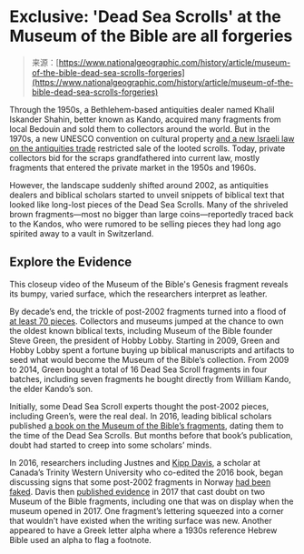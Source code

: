 <!--yml
category: 未分类
date: 2024-05-27 14:27:25
-->

# Exclusive: 'Dead Sea Scrolls' at the Museum of the Bible are all forgeries

> 来源：[https://www.nationalgeographic.com/history/article/museum-of-the-bible-dead-sea-scrolls-forgeries](https://www.nationalgeographic.com/history/article/museum-of-the-bible-dead-sea-scrolls-forgeries)

Through the 1950s, a Bethlehem-based antiquities dealer named Khalil Iskander Shahin, better known as Kando, acquired many fragments from local Bedouin and sold them to collectors around the world. But in the 1970s, a new UNESCO convention on cultural property [and a new Israeli law on the antiquities trade](http://www.antiquities.org.il/Article_eng.aspx?sec_id=42&subj_id=228&id=447) restricted sale of the looted scrolls. Today, private collectors bid for the scraps grandfathered into current law, mostly fragments that entered the private market in the 1950s and 1960s.

However, the landscape suddenly shifted around 2002, as antiquities dealers and biblical scholars started to unveil snippets of biblical text that looked like long-lost pieces of the Dead Sea Scrolls. Many of the shriveled brown fragments—most no bigger than large coins—reportedly traced back to the Kandos, who were rumored to be selling pieces they had long ago spirited away to a vault in Switzerland.

## Explore the Evidence

 This closeup video of the Museum of the Bible's Genesis fragment reveals its bumpy, varied surface, which the researchers interpret as leather. 

By decade’s end, the trickle of post-2002 fragments turned into a flood of [at least 70 pieces](https://lyingpen.com/2020/01/13/a-list-of-70-unprovenanced-post-2002-dead-sea-scrolls-like-fragments/). Collectors and museums jumped at the chance to own the oldest known biblical texts, including Museum of the Bible founder Steve Green, the president of Hobby Lobby. Starting in 2009, Green and Hobby Lobby spent a fortune buying up biblical manuscripts and artifacts to seed what would become the Museum of the Bible’s collection. From 2009 to 2014, Green bought a total of 16 Dead Sea Scroll fragments in four batches, including seven fragments he bought directly from William Kando, the elder Kando’s son.

Initially, some Dead Sea Scroll experts thought the post-2002 pieces, including Green’s, were the real deal. In 2016, leading biblical scholars published [a book on the Museum of the Bible’s fragments](https://brill.com/view/title/33413), dating them to the time of the Dead Sea Scrolls. But months before that book’s publication, doubt had started to creep into some scholars’ minds.

In 2016, researchers including Justnes and [Kipp Davis](https://twu.academia.edu/KippDavis), a scholar at Canada’s Trinity Western University who co-edited the 2016 book, began discussing signs that some post-2002 fragments in Norway [had been faked](https://www.academia.edu/34891469/_Nine_Dubious_Dead_Sea_Scroll_Fragments_from_the_21th_Century_Dead_Sea_Discoveries_24_2_2017_189_228). Davis then [published evidence](https://www.academia.edu/28619652/Gleanings_from_the_Cave_of_Wonders_Patterns_of_Correspondence_in_the_Post-2002_Dead_Sea_Scrolls_Fragments) in 2017 that cast doubt on two Museum of the Bible fragments, including one that was on display when the museum opened in 2017\. One fragment’s lettering squeezed into a corner that wouldn’t have existed when the writing surface was new. Another appeared to have a Greek letter alpha where a 1930s reference Hebrew Bible used an alpha to flag a footnote.